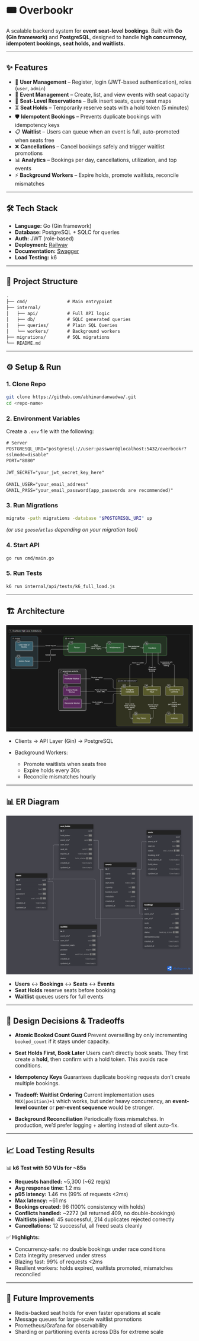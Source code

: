 # 🎟️ Overbookr

A scalable backend system for **event seat-level bookings**.
Built with **Go (Gin framework)** and **PostgreSQL**, designed to handle **high concurrency, idempotent bookings, seat holds, and waitlists**.

---

## ✨ Features

* 👤 **User Management** – Register, login (JWT-based authentication), roles (`user`, `admin`)
* 🎫 **Event Management** – Create, list, and view events with seat capacity
* 💺 **Seat-Level Reservations** – Bulk insert seats, query seat maps
* ⏳ **Seat Holds** – Temporarily reserve seats with a hold token (5 minutes)
* 🛡 **Idempotent Bookings** – Prevents duplicate bookings with idempotency keys
* 📋 **Waitlist** – Users can queue when an event is full, auto-promoted when seats free
* ❌ **Cancellations** – Cancel bookings safely and trigger waitlist promotions
* 📊 **Analytics** – Bookings per day, cancellations, utilization, and top events
* ⚡ **Background Workers** – Expire holds, promote waitlists, reconcile mismatches

---

## 🛠 Tech Stack

* **Language:** Go (Gin framework)
* **Database:** PostgreSQL + SQLC for queries
* **Auth:** JWT (role-based)
* **Deployment:** [Railway](http://overbookr-production.up.railway.app/)
* **Documentation:** [Swagger](http://overbookr-production.up.railway.app/docs)
* **Load Testing:** k6

---

## 📂 Project Structure

```
.
├── cmd/               # Main entrypoint
├── internal/          
│   ├── api/           # Full API logic
│   ├── db/            # SQLC generated queries
│   ├── queries/       # Plain SQL Queries
│   └── workers/       # Background workers
├── migrations/        # SQL migrations
└── README.md
```

---

## ⚙️ Setup & Run

### 1. Clone Repo

```bash
git clone https://github.com/abhinandanwadwa/.git
cd <repo-name>
```

### 2. Environment Variables

Create a `.env` file with the following:

```env
# Server
POSTGRESQL_URI="postgresql://user:password@localhost:5432/overbookr?sslmode=disable"
PORT="8080"

JWT_SECRET="your_jwt_secret_key_here"

GMAIL_USER="your_email_address"
GMAIL_PASS="your_email_password(app_passwords are recommended)"
```

### 3. Run Migrations

```bash
migrate -path migrations -database "$POSTGRESQL_URI" up
```

*(or use `goose`/`atlas` depending on your migration tool)*

### 4. Start API

```bash
go run cmd/main.go
```

### 5. Run Tests

```bash
k6 run internal/api/tests/k6_full_load.js
```

---

## 🏗 Architecture

![Architecture Diagram](./internal/api/server/docs/architecture.png)

* Clients → API Layer (Gin) → PostgreSQL
* Background Workers:

  * Promote waitlists when seats free
  * Expire holds every 30s
  * Reconcile mismatches hourly

---

## 📊 ER Diagram

![ER Diagram](./internal/api/server/docs/er-diagram.png)

* **Users** ↔ **Bookings** ↔ **Seats** ↔ **Events**
* **Seat Holds** reserve seats before booking
* **Waitlist** queues users for full events

---

## 🔑 Design Decisions & Tradeoffs

* **Atomic Booked Count Guard**
  Prevent overselling by only incrementing `booked_count` if it stays under capacity.

* **Seat Holds First, Book Later**
  Users can’t directly book seats. They first create a **hold**, then confirm with a hold token. This avoids race conditions.

* **Idempotency Keys**
  Guarantees duplicate booking requests don’t create multiple bookings.

* **Tradeoff: Waitlist Ordering**
  Current implementation uses `MAX(position)+1` which works, but under heavy concurrency, an **event-level counter** or **per-event sequence** would be stronger.

* **Background Reconciliation**
  Periodically fixes mismatches. In production, we’d prefer logging + alerting instead of silent auto-fix.

---

## 📈 Load Testing Results

📊 **k6 Test with 50 VUs for \~85s**

* **Requests handled:** \~5,300 (\~62 req/s)
* **Avg response time:** 1.2 ms
* **p95 latency:** 1.46 ms (99% of requests <2ms)
* **Max latency:** \~61 ms
* **Bookings created:** 96 (100% consistency with holds)
* **Conflicts handled:** \~2272 (all returned 409, no double-bookings)
* **Waitlists joined:** 45 successful, 214 duplicates rejected correctly
* **Cancellations:** 12 successful, all freed seats cleanly

✅ **Highlights:**

* Concurrency-safe: no double bookings under race conditions
* Data integrity preserved under stress
* Blazing fast: 99% of requests <2ms
* Resilient workers: holds expired, waitlists promoted, mismatches reconciled

---

## 🚀 Future Improvements

* Redis-backed seat holds for even faster operations at scale
* Message queues for large-scale waitlist promotions
* Prometheus/Grafana for observability
* Sharding or partitioning events across DBs for extreme scale
